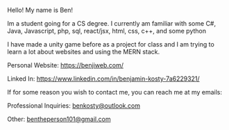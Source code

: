 Hello! My name is Ben!

Im a student going for a CS degree.
I currently am familiar with some C#, Java, Javascript, php, sql, react/jsx, html, css, c++, and some python
  
I have made a unity game before as a project for class and I am trying to learn a lot about websites and using the MERN stack.

Personal Website: https://benjiweb.com/

Linked In: https://www.linkedin.com/in/benjamin-kosty-7a6229321/

If for some reason you wish to contact me, you can reach me at my emails:

Professional Inquiries: benkosty@outlook.com

Other: bentheperson101@gmail.com

<!---
Bentheperson101/Bentheperson101 is a ✨ special ✨ repository because its `README.md` (this file) appears on your GitHub profile.
You can click the Preview link to take a look at your changes.
--->
